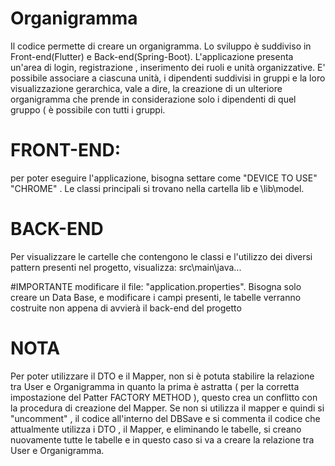 # Organigramma
Il codice permette di creare un organigramma. Lo sviluppo è suddiviso in Front-end(Flutter) e Back-end(Spring-Boot).
L'applicazione presenta un'area di login, registrazione , inserimento dei ruoli e unità organizzative. E' possibile associare a ciascuna unità,  i dipendenti suddivisi in gruppi 
e la loro visualizzazione gerarchica, vale a dire, la creazione di un ulteriore organigramma che prende in considerazione solo i dipendenti di quel gruppo ( è possibile con tutti i gruppi.
# FRONT-END:
per poter eseguire l'applicazione, bisogna settare come "DEVICE TO USE" "CHROME" .
Le classi principali si trovano nella cartella lib e \lib\model.

# BACK-END 
Per visualizzare le cartelle che contengono le classi e l'utilizzo dei diversi pattern presenti nel progetto, visualizza: src\main\java\... 

#IMPORTANTE 
modificare il file: "application.properties". Bisogna solo creare un Data Base, e modificare i campi presenti, le tabelle verranno costruite non appena di avvierà il back-end del progetto 

# NOTA
Per poter utilizzare il DTO e il Mapper, non si è potuta stabilire la relazione tra User e Organigramma in quanto la prima è astratta ( per la corretta impostazione del Patter FACTORY METHOD ), questo crea un  conflitto con la procedura di creazione del Mapper. 
Se non si utilizza il mapper e quindi si "uncomment" , il codice all'interno del DBSave e si commenta il codice che attualmente utilizza i DTO , il Mapper, e eliminando le tabelle, si creano nuovamente tutte le tabelle e in questo caso si va a creare la relazione 
tra User e Organigramma.
